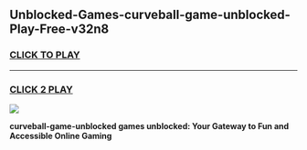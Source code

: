 
## Unblocked-Games-curveball-game-unblocked-Play-Free-v32n8
<h3>
<a href="https://premium76.site?title=curveball-game-unblocked&ref=10A">CLICK TO PLAY</a></h3>
<hr>

<h3>
<a href="https://premium76.site?title=curveball-game-unblocked&ref=10A">CLICK 2 PLAY</a>
  
</h3>

<a href="https://premium76.site?title=curveball-game-unblocked&ref=10A"><img src="https://clearcache.store/games.png"></a>


**curveball-game-unblocked games unblocked: Your Gateway to Fun and Accessible Online Gaming**
